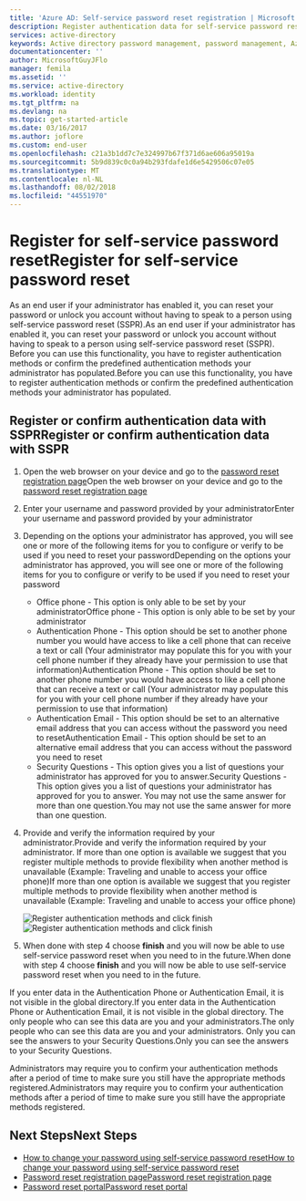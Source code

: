 ```yaml
---
title: 'Azure AD: Self-service password reset registration | Microsoft Docs'
description: Register authentication data for self-service password reset
services: active-directory
keywords: Active directory password management, password management, Azure AD self service password reset, SSPR
documentationcenter: ''
author: MicrosoftGuyJFlo
manager: femila
ms.assetid: ''
ms.service: active-directory
ms.workload: identity
ms.tgt_pltfrm: na
ms.devlang: na
ms.topic: get-started-article
ms.date: 03/16/2017
ms.author: joflore
ms.custom: end-user
ms.openlocfilehash: c21a3b1dd7c7e324997b67f371d6ae606a95019a
ms.sourcegitcommit: 5b9d839c0c0a94b293fdafe1d6e5429506c07e05
ms.translationtype: MT
ms.contentlocale: nl-NL
ms.lasthandoff: 08/02/2018
ms.locfileid: "44551970"
---
```

# <a name="register-for-self-service-password-reset"></a><span data-ttu-id="cb153-104">Register for self-service password reset</span><span class="sxs-lookup"><span data-stu-id="cb153-104">Register for self-service password reset</span></span>

<span data-ttu-id="cb153-105">As an end user if your administrator has enabled it, you can reset your password or unlock you account without having to speak to a person using self-service password reset (SSPR).</span><span class="sxs-lookup"><span data-stu-id="cb153-105">As an end user if your administrator has enabled it, you can reset your password or unlock you account without having to speak to a person using self-service password reset (SSPR).</span></span> <span data-ttu-id="cb153-106">Before you can use this functionality, you have to register authentication methods or confirm the predefined authentication methods your administrator has populated.</span><span class="sxs-lookup"><span data-stu-id="cb153-106">Before you can use this functionality, you have to register authentication methods or confirm the predefined authentication methods your administrator has populated.</span></span>

## <a name="register-or-confirm-authentication-data-with-sspr"></a><span data-ttu-id="cb153-107">Register or confirm authentication data with SSPR</span><span class="sxs-lookup"><span data-stu-id="cb153-107">Register or confirm authentication data with SSPR</span></span>

1. <span data-ttu-id="cb153-108">Open the web browser on your device and go to the [password reset registration page](http://aka.ms/ssprsetup)</span><span class="sxs-lookup"><span data-stu-id="cb153-108">Open the web browser on your device and go to the [password reset registration page](http://aka.ms/ssprsetup)</span></span>
2. <span data-ttu-id="cb153-109">Enter your username and password provided by your administrator</span><span class="sxs-lookup"><span data-stu-id="cb153-109">Enter your username and password provided by your administrator</span></span>
3. <span data-ttu-id="cb153-110">Depending on the options your administrator has approved, you will see one or more of the following items for you to configure or verify to be used if you need to reset your password</span><span class="sxs-lookup"><span data-stu-id="cb153-110">Depending on the options your administrator has approved, you will see one or more of the following items for you to configure or verify to be used if you need to reset your password</span></span>
    * <span data-ttu-id="cb153-111">Office phone - This option is only able to be set by your administrator</span><span class="sxs-lookup"><span data-stu-id="cb153-111">Office phone - This option is only able to be set by your administrator</span></span>
    * <span data-ttu-id="cb153-112">Authentication Phone - This option should be set to another phone number you would have access to like a cell phone that can receive a text or call (Your administrator may populate this for you with your cell phone number if they already have your permission to use that information)</span><span class="sxs-lookup"><span data-stu-id="cb153-112">Authentication Phone - This option should be set to another phone number you would have access to like a cell phone that can receive a text or call (Your administrator may populate this for you with your cell phone number if they already have your permission to use that information)</span></span>
    * <span data-ttu-id="cb153-113">Authentication Email - This option should be set to an alternative email address that you can access without the password you need to reset</span><span class="sxs-lookup"><span data-stu-id="cb153-113">Authentication Email - This option should be set to an alternative email address that you can access without the password you need to reset</span></span>
    * <span data-ttu-id="cb153-114">Security Questions - This option gives you a list of questions your administrator has approved for you to answer.</span><span class="sxs-lookup"><span data-stu-id="cb153-114">Security Questions - This option gives you a list of questions your administrator has approved for you to answer.</span></span> <span data-ttu-id="cb153-115">You may not use the same answer for more than one question.</span><span class="sxs-lookup"><span data-stu-id="cb153-115">You may not use the same answer for more than one question.</span></span>
4. <span data-ttu-id="cb153-116">Provide and verify the information required by your administrator.</span><span class="sxs-lookup"><span data-stu-id="cb153-116">Provide and verify the information required by your administrator.</span></span> <span data-ttu-id="cb153-117">If more than one option is available we suggest that you register multiple methods to provide flexibility when another method is unavailable (Example: Traveling and unable to access your office phone)</span><span class="sxs-lookup"><span data-stu-id="cb153-117">If more than one option is available we suggest that you register multiple methods to provide flexibility when another method is unavailable (Example: Traveling and unable to access your office phone)</span></span>

    <span data-ttu-id="cb153-118">![Register authentication methods and click finish][Register]</span><span class="sxs-lookup"><span data-stu-id="cb153-118">![Register authentication methods and click finish][Register]</span></span>

5. <span data-ttu-id="cb153-119">When done with step 4 choose **finish** and you will now be able to use self-service password reset when you need to in the future.</span><span class="sxs-lookup"><span data-stu-id="cb153-119">When done with step 4 choose **finish** and you will now be able to use self-service password reset when you need to in the future.</span></span>

<span data-ttu-id="cb153-120">If you enter data in the Authentication Phone or Authentication Email, it is not visible in the global directory.</span><span class="sxs-lookup"><span data-stu-id="cb153-120">If you enter data in the Authentication Phone or Authentication Email, it is not visible in the global directory.</span></span> <span data-ttu-id="cb153-121">The only people who can see this data are you and your administrators.</span><span class="sxs-lookup"><span data-stu-id="cb153-121">The only people who can see this data are you and your administrators.</span></span> <span data-ttu-id="cb153-122">Only you can see the answers to your Security Questions.</span><span class="sxs-lookup"><span data-stu-id="cb153-122">Only you can see the answers to your Security Questions.</span></span>

<span data-ttu-id="cb153-123">Administrators may require you to confirm your authentication methods after a period of time to make sure you still have the appropriate methods registered.</span><span class="sxs-lookup"><span data-stu-id="cb153-123">Administrators may require you to confirm your authentication methods after a period of time to make sure you still have the appropriate methods registered.</span></span>

## <a name="next-steps"></a><span data-ttu-id="cb153-124">Next Steps</span><span class="sxs-lookup"><span data-stu-id="cb153-124">Next Steps</span></span>

* [<span data-ttu-id="cb153-125">How to change your password using self-service password reset</span><span class="sxs-lookup"><span data-stu-id="cb153-125">How to change your password using self-service password reset</span></span>](active-directory-passwords-update-your-own-password.md)
* [<span data-ttu-id="cb153-126">Password reset registration page</span><span class="sxs-lookup"><span data-stu-id="cb153-126">Password reset registration page</span></span>](http://aka.ms/ssprsetup)
* [<span data-ttu-id="cb153-127">Password reset portal</span><span class="sxs-lookup"><span data-stu-id="cb153-127">Password reset portal</span></span>](https://passwordreset.microsoftonline.com/)

[Register]: https://docstestmedia1.blob.core.windows.net/azure-media/articles/active-directory/media/active-directory-passwords-reset-register/register-2-methods.png "Password reset registration page showing registered methods and finish button"

